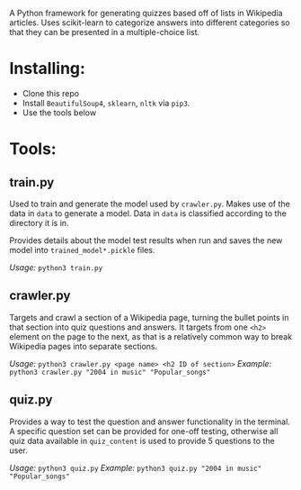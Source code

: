 A Python framework for generating quizzes based off of lists in Wikipedia articles. Uses scikit-learn to categorize answers into different categories so that they can be presented in a multiple-choice list.

# Installing:
- Clone this repo
- Install `BeautifulSoup4`, `sklearn`, `nltk` via `pip3`.
- Use the tools below

# Tools:

## train.py
Used to train and generate the model used by `crawler.py`. Makes use of the data in `data` to generate a model. Data in `data` is classified according to the directory it is in. 

Provides details about the model test results when run and saves the new model into `trained_model*.pickle` files.

*Usage:* `python3 train.py`

## crawler.py
Targets and crawl a section of a Wikipedia page, turning the bullet points in that section into quiz questions and answers. It targets from one `<h2>` element on the page to the next, as that is a relatively common way to break Wikipedia pages into separate sections.

*Usage:* `python3 crawler.py <page name> <h2 ID of section>`
*Example:* `python3 crawler.py "2004 in music" "Popular_songs"`

## quiz.py
Provides a way to test the question and answer functionality in the terminal. A specific question set can be provided for one-off testing, otherwise all quiz data available in `quiz_content` is used to provide 5 questions to the user.

*Usage:* `python3 quiz.py`
*Example:* `python3 quiz.py "2004 in music" "Popular_songs"`
